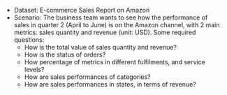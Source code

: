 * Dataset: E-commerce Sales Report on Amazon
* Scenario: The business team wants to see how the performance of sales in quarter 2 (April to June) is on the Amazon channel, with 2 main metrics: sales quantity and revenue (unit: USD). Some required questions:
  * How is the total value of sales quantity and revenue?
  * How is the status of orders?
  * How percentage of metrics in different fulfilments, and service levels?
  * How are sales performances of categories?
  * How are sales performances in states, in terms of revenue?
